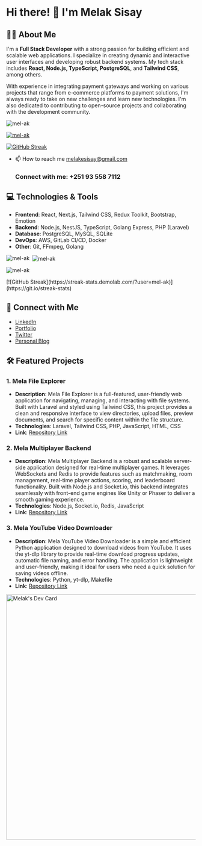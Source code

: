 # Hi there! 👋 I'm Melak Sisay

## 👨‍💻 About Me
I'm a **Full Stack Developer** with a strong passion for building efficient and scalable web applications. I specialize in creating dynamic and interactive user interfaces and developing robust backend systems. My tech stack includes **React, Node.js, TypeScript, PostgreSQL**, and **Tailwind CSS**, among others. 

With experience in integrating payment gateways and working on various projects that range from e-commerce platforms to payment solutions, I'm always ready to take on new challenges and learn new technologies. I'm also dedicated to contributing to open-source projects and collaborating with the development community.

<p align="left"> <img src="https://komarev.com/ghpvc/?username=mel-ak&label=Profile%20views&color=0e75b6&style=flat" alt="mel-ak" /> </p>

<p align="left"> <a href="https://github.com/ryo-ma/github-profile-trophy"><img src="https://github-profile-trophy.vercel.app/?username=mel-ak" alt="mel-ak" /></a> </p>
<a href="https://git.io/streak-stats"><img src="https://github-readme-streak-stats.herokuapp.com?user=mel-ak" alt="GitHub Streak" /></a>


- 📫 How to reach me melakesisay@gmail.com
    <h3 align="left">Connect with me: +251 93 558 7112</h3>
  
## 💻 Technologies & Tools
- **Frontend**: React, Next.js, Tailwind CSS, Redux Toolkit, Bootstrap, Emotion
- **Backend**: Node.js, NestJS, TypeScript, Golang Express, PHP (Laravel)
- **Database**: PostgreSQL, MySQL, SQLite
- **DevOps**: AWS, GitLab CI/CD, Docker
- **Other**: Git, FFmpeg, Golang


<p><img align="left" src="https://github-readme-stats.vercel.app/api/top-langs?username=mel-ak&show_icons=true&locale=en&layout=compact" alt="mel-ak" /></p>

<p>&nbsp;<img align="center" src="https://github-readme-stats.vercel.app/api?username=mel-ak&show_icons=true&locale=en" alt="mel-ak" /></p>

<p><img align="center" src="https://github-readme-streak-stats.herokuapp.com/?user=mel-ak&" alt="mel-ak" /></p>
[![GitHub Streak](https://streak-stats.demolab.com/?user=mel-ak)](https://git.io/streak-stats)

## 🔗 Connect with Me
- [LinkedIn](https://www.linkedin.com/in/melake-sisay-ab6a3a105)
- [Portfolio](https://me-port-sigma.vercel.app/)
- [Twitter](https://x.com/MelakeSisay)
- [Personal Blog](https://example.com)

## 🛠️ Featured Projects
### 1. **Mela File Explorer**
- **Description**: Mela File Explorer is a full-featured, user-friendly web application for navigating, managing, and interacting with file systems. Built with Laravel and styled using Tailwind CSS, this project provides a clean and responsive interface to view directories, upload files, preview documents, and search for specific content within the file structure.
- **Technologies**: Laravel, Tailwind CSS, PHP, JavaScript, HTML, CSS
- **Link**: [Repository Link](https://github.com/mel-ak/mela-laravel-file)

### 2. **Mela Multiplayer Backend**
- **Description**: Mela Multiplayer Backend is a robust and scalable server-side application designed for real-time multiplayer games. It leverages WebSockets and Redis to provide features such as matchmaking, room management, real-time player actions, scoring, and leaderboard functionality. Built with Node.js and Socket.io, this backend integrates seamlessly with front-end game engines like Unity or Phaser to deliver a smooth gaming experience.
- **Technologies**: Node.js, Socket.io, Redis, JavaScript
- **Link**: [Repository Link](https://github.com/mel-ak/mela-multi-player)

### 3. **Mela YouTube Video Downloader**
- **Description**: Mela YouTube Video Downloader is a simple and efficient Python application designed to download videos from YouTube. It uses the yt-dlp library to provide real-time download progress updates, automatic file naming, and error handling. The application is lightweight and user-friendly, making it ideal for users who need a quick solution for saving videos offline.
- **Technologies**: Python, yt-dlp, Makefile
- **Link**: [Repository Link](https://github.com/mel-ak/mela-youtube-video-downloader)

<a href="https://app.daily.dev/melak27"><img src="https://api.daily.dev/devcards/v2/z5BVjrh3xAjylSk8IFyN4.png?type=wide&r=4bv" width="652" alt="Melak's Dev Card"/></a>

<!--
**mel-ak/mel-ak** is a ✨ _special_ ✨ repository because its `README.md` (this file) appears on your GitHub profile.

Here are some ideas to get you started:

- 🔭 I’m currently working on ...
- 🌱 I’m currently learning ...
- 👯 I’m looking to collaborate on ...
- 🤔 I’m looking for help with ...
- 💬 Ask me about ...
- 📫 How to reach me: ...
- 😄 Pronouns: ...
- ⚡ Fun fact: ...
-->
